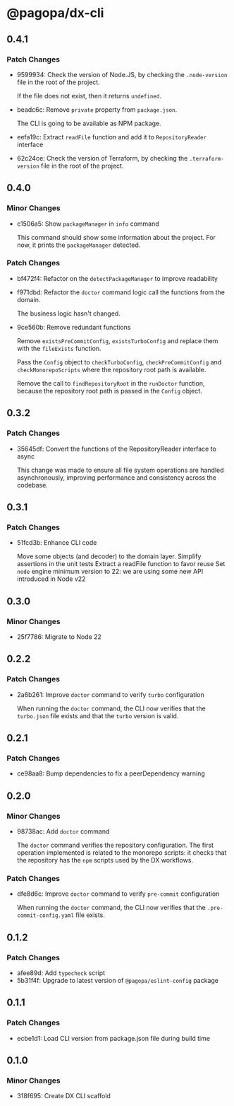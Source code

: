# @pagopa/dx-cli

## 0.4.1

### Patch Changes

- 9599934: Check the version of Node.JS, by checking the `.node-version` file in the root of the project.

  If the file does not exist, then it returns `undefined`.

- beadc6c: Remove `private` property from `package.json`.

  The CLI is going to be available as NPM package.

- eefa19c: Extract `readFile` function and add it to `RepositoryReader` interface
- 62c24ce: Check the version of Terraform, by checking the `.terraform-version` file in the root of the project.

## 0.4.0

### Minor Changes

- c1506a5: Show `packageManager` in `info` command

  This command should show some information about the project.
  For now, it prints the `packageManager` detected.

### Patch Changes

- bf472f4: Refactor on the `detectPackageManager` to improve readability
- f971dbd: Refactor the `doctor` command logic call the functions from the domain.

  The business logic hasn't changed.

- 9ce560b: Remove redundant functions

  Remove `existsPreCommitConfig`, `existsTurboConfig` and replace them with the `fileExists` function.

  Pass the `Config` object to `checkTurboConfig`, `checkPreCommitConfig` and `checkMonorepoScripts` where the repository root path is available.

  Remove the call to `findRepositoryRoot` in the `runDoctor` function, because the repository root path is passed in the `Config` object.

## 0.3.2

### Patch Changes

- 35645df: Convert the functions of the RepositoryReader interface to async

  This change was made to ensure all file system operations are handled asynchronously, improving performance and consistency across the codebase.

## 0.3.1

### Patch Changes

- 51fcd3b: Enhance CLI code

  Move some objects (and decoder) to the domain layer.
  Simplify assertions in the unit tests
  Extract a readFile function to favor reuse
  Set `node` engine minimum version to 22: we are using some new API introduced in Node v22

## 0.3.0

### Minor Changes

- 25f7786: Migrate to Node 22

## 0.2.2

### Patch Changes

- 2a6b261: Improve `doctor` command to verify `turbo` configuration

  When running the `doctor` command, the CLI now verifies that the `turbo.json` file exists and that the `turbo` version is valid.

## 0.2.1

### Patch Changes

- ce98aa8: Bump dependencies to fix a peerDependency warning

## 0.2.0

### Minor Changes

- 98738ac: Add `doctor` command

  The `doctor` command verifies the repository configuration.
  The first operation implemented is related to the monorepo scripts: it checks that the repository has the `npm` scripts used by the DX workflows.

### Patch Changes

- dfe8d6c: Improve `doctor` command to verify `pre-commit` configuration

  When running the `doctor` command, the CLI now verifies that the `.pre-commit-config.yaml` file exists.

## 0.1.2

### Patch Changes

- afee89d: Add `typecheck` script
- 5b31f4f: Upgrade to latest version of `@pagopa/eslint-config` package

## 0.1.1

### Patch Changes

- ecbe1d1: Load CLI version from package.json file during build time

## 0.1.0

### Minor Changes

- 318f695: Create DX CLI scaffold
